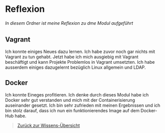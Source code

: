 # Reflexion

###### In diesem Ordner ist meine Reflexion zu dme Modul aufgeführt

## Vagrant

Ich konnte einiges Neues dazu lernen. Ich habe zuvor noch gar nichts mit Vagrant zu tun gehabt. Jetzt habe ich mich ausgiebig mit Vagrant beschäftigt und kann Projekte Problemlos in Vagrant umsetzten. Ich habe ausserdem einiges dazugelernt bezüglich Linux allgemein und LDAP.


## Docker

Ich konnte Eineges profitieren. Ich denke durch dieses Modul habe ich Docker sehr gut verstanden und mich mit der Containerisierung auseinander gesetzt. Ich bin sehr zufrieden mit meinen Ergebnissen und ich bin stolz darauf, dass ich nun ein funktionierendes Image auf dem Docker-Hub habe.

> [Zurück zur Wissens-Übersicht](../)